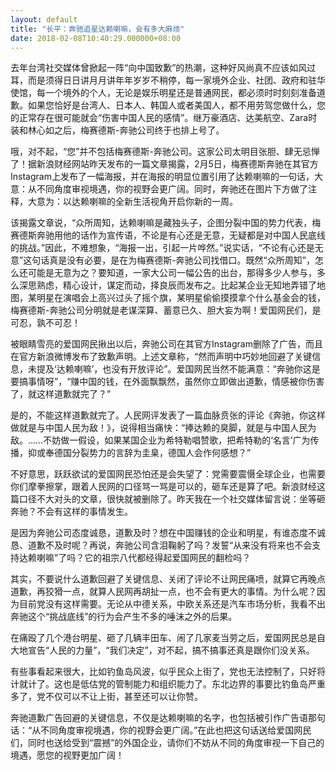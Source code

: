 ```yaml
---
layout: default
title: "长平：奔驰追星达赖喇嘛，会有多大麻烦"
date: 2018-02-08T10:40:29.000000+08:00
---
```


去年台湾社交媒体曾掀起一阵“向中国致歉”的热潮，这种好风尚真不应该如风过耳，而是须得日日讲月月讲年年岁岁不稍停，每一家境外企业、社团、政府和驻华使馆，每一个境外的个人，无论是娱乐明星还是普通网民，都必须时时刻刻准备道歉。如果您恰好是台湾人、日本人、韩国人或者美国人，都不用劳驾您做什么，您的正常存在很可能就会“伤害中国人民的感情”。继万豪酒店、达美航空、Zara时装和林心如之后，梅赛德斯-奔驰公司终于也排上号了。

哦，对不起，“您”并不包括梅赛德斯-奔驰公司。这家公司太明目张胆、肆无忌惮了！据新浪财经网站昨天发布的一篇文章揭露，2月5日，梅赛德斯奔驰在其官方Instagram上发布了一幅海报，并在海报的明显位置引用了达赖喇嘛的一句话，大意：从不同角度审视境遇，你的视野会更广阔。同时，奔驰还在图片下方做了注释，大意为：以达赖喇嘛的全新生活视角开启你新的一周。

该揭露文章说，“众所周知，达赖喇嘛是藏独头子，企图分裂中国的势力代表，梅赛德斯奔驰用他的话作为宣传语，不论是有心还是无意，无疑都是对中国人民底线的挑战。”因此，不难想象，“海报一出，引起一片哗然。”说实话，“不论有心还是无意”这句话真是没有必要，是在为梅赛德斯-奔驰公司找借口。既然“众所周知”，怎么还可能是无意为之？要知道，一家大公司一幅公告的出台，那得多少人参与，多么深思熟虑，精心设计，谋定而动，择良辰而发布之。比起某企业无知地弄错了地图，某明星在演唱会上高兴过头了摇个旗，某明星偷偷摸摸拿个什么基金会的钱，梅赛德斯-奔驰公司分明就是老谋深算、蓄意已久、胆大妄为啊！爱国网民们，是可忍，孰不可忍！

被眼睛雪亮的爱国网民揪出以后，奔驰公司在其官方Instagram删除了广告，而且在官方新浪微博发布了致歉声明。上述文章称，“然而声明中巧妙地回避了关键信息，未提及‘达赖喇嘛’，也没有开放评论”。爱国网民当然不能满意：“奔驰你这是要搞事情呀”，“赚中国的钱，在外面飘飘然，虽然你立即做出道歉，情感被你伤害了，就这样道歉就完了？”

是的，不能这样道歉就完了。人民网评发表了一篇血脉贲张的评论《奔驰，你这样做就是与中国人民为敌！》，说得相当痛快：“捧达赖的臭脚，就是与中国人民为敌。……不妨做一假设，如果某国企业为希特勒唱赞歌，把希特勒的‘名言’广为传播，抑或奉德国分裂势力的言辞为圭臬，德国人会作何感想？”

不好意思，跃跃欲试的爱国网民恐怕还是会失望了：党需要震慑全球企业，也需要你们摩拳擦掌，跟着人民网的口径骂一骂是可以的，砸车还是算了吧。新浪财经这篇口径不大对头的文章，很快就被删除了。昨天我在一个社交媒体留言说：坐等砸奔驰？不会有这样的事情发生。

是因为奔驰公司态度诚恳，道歉及时？想在中国赚钱的企业和明星，有谁态度不诚恳、道歉不及时呢？再说，奔驰公司含泪鞠躬了吗？发誓“从来没有将来也不会支持达赖喇嘛”了吗？它的祖宗八代都经得起爱国网民的翻检吗？

其实，不要说什么道歉回避了关键信息、关闭了评论不让网民痛喷，就算它再晚点道歉，再狡猾一点，就算人民网再胡扯一点，也不会有更大的事情。为什么呢？因为目前党没有这样需要。无论从中德关系，中欧关系还是汽车市场分析，我看不出奔驰这个“挑战底线”的行为会产生不多的唾沫之外的后果。

在痛殴了几个港台明星、砸了几辆丰田车、闹了几家麦当劳之后，爱国网民总是自大地宣告“人民的力量”，“我们决定”，对不起，搞不搞事还真是跟你们没关系。

有些事看起来很大，比如钓鱼岛风波，似乎民众上街了，党也无法控制了，只好将计就计了。这也是低估党的管制能力和组织能力了。东北边界的事要比钓鱼岛严重多了，党不仅可以不让上街，甚至还可以让你赞。

奔驰道歉广告回避的关键信息，不仅是达赖喇嘛的名字，也包括被引作广告语那句话：“从不同角度审视境遇，你的视野会更广阔。”在此也把这句话送给爱国网民们，同时也送给受到“震撼”的外国企业，请你们不妨从不同的角度审视一下自己的境遇，愿您的视野更加广阔！

